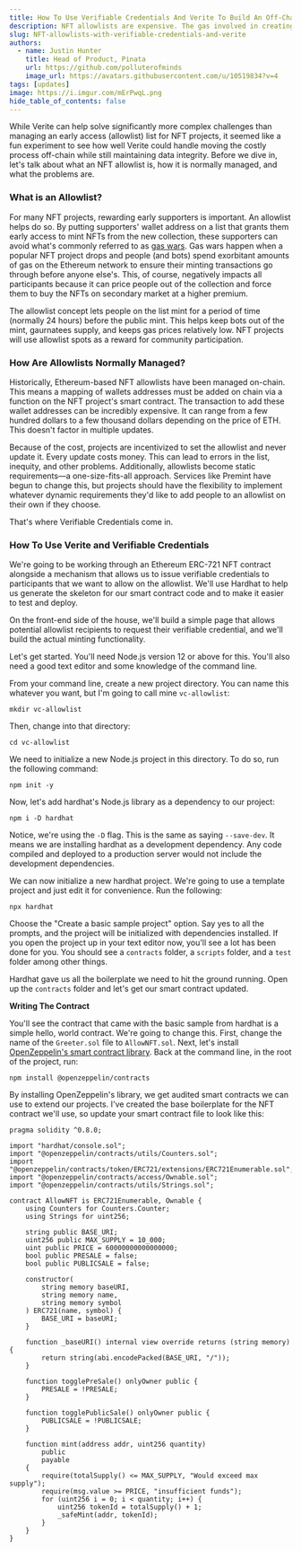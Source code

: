 ```yaml
---
title: How To Use Verifiable Credentials And Verite To Build An Off-Chain NFT Allowlist
description: NFT allowlists are expensive. The gas involved in creating and updating allowlists on Ethereum can be prohibitive. Fortunately, verifiable Credentials and Verite makes it easy and secure to run allowlists off-chain.
slug: NFT-allowlists-with-verifiable-credentials-and-verite
authors:
  - name: Justin Hunter
    title: Head of Product, Pinata
    url: https://github.com/polluterofminds
    image_url: https://avatars.githubusercontent.com/u/10519834?v=4
tags: [updates]
image: https://i.imgur.com/mErPwqL.png
hide_table_of_contents: false
---
```


While Verite can help solve significantly more complex challenges than managing an early access (allowlist) list for NFT projects, it seemed like a fun experiment to see how well Verite could handle moving the costly process off-chain while still maintaining data integrity. Before we dive in, let's talk about what an NFT allowlist is, how it is normally managed, and what the problems are.

### What is an Allowlist?

For many NFT projects, rewarding early supporters is important. An allowlist helps do so. By putting supporters' wallet address on a list that grants them early access to mint NFTs from the new collection, these supporters can avoid what's commonly referred to as [gas wars](https://www.coindesk.com/learn/what-are-crypto-gas-wars/). Gas wars happen when a popular NFT project drops and people (and bots) spend exorbitant amounts of gas on the Ethereum network to ensure their minting transactions go through before anyone else's. This, of course, negatively impacts all participants because it can price people out of the collection and force them to buy the NFTs on secondary market at a higher premium.

The allowlist concept lets people on the list mint for a period of time (normally 24 hours) before the public mint. This helps keep bots out of the mint, gaurnatees supply, and keeps gas prices relatively low. NFT projects will use allowlist spots as a reward for community participation.

### How Are Allowlists Normally Managed?

Historically, Ethereum-based NFT allowlists have been managed on-chain. This means a mapping of wallets addresses must be added on chain via a function on the NFT project's smart contract. The transaction to add these wallet addresses can be incredibly expensive. It can range from a few hundred dollars to a few thousand dollars depending on the price of ETH. This doesn't factor in multiple updates.

Because of the cost, projects are incentivized to set the allowlist and never update it. Every update costs money. This can lead to errors in the list, inequity, and other problems. Additionally, allowlists become static requirements—a one-size-fits-all approach. Services like Premint have begun to change this, but projects should have the flexibility to implement whatever dynamic requirements they'd like to add people to an allowlist on their own if they choose.

That's where Verifiable Credentials come in.

### How To Use Verite and Verifiable Credentials

We're going to be working through an Ethereum ERC-721 NFT contract alongside a mechanism that allows us to issue verifiable credentials to participants that we want to allow on the allowlist. We'll use Hardhat to help us generate the skeleton for our smart contract code and to make it easier to test and deploy.

On the front-end side of the house, we'll build a simple page that allows potential allowlist recipients to request their verifiable credential, and we'll build the actual minting functionality.

Let's get started. You'll need Node.js version 12 or above for this. You'll also need a good text editor and some knowledge of the command line.

From your command line, create a new project directory. You can name this whatever you want, but I'm going to call mine `vc-allowlist`:

```
mkdir vc-allowlist
```

Then, change into that directory:

```
cd vc-allowlist
```

We need to initialize a new Node.js project in this directory. To do so, run the following command:

```
npm init -y
```

Now, let's add hardhat's Node.js library as a dependency to our project:

```
npm i -D hardhat
```

Notice, we're using the `-D` flag. This is the same as saying `--save-dev`. It means we are installing hardhat as a development dependency. Any code compiled and deployed to a production server would not include the development dependencies.

We can now initialize a new hardhat project. We're going to use a template project and just edit it for convenience. Run the following:

```
npx hardhat
```

Choose the "Create a basic sample project" option. Say yes to all the prompts, and the project will be initialized with dependencies installed. If you open the project up in your text editor now, you'll see a lot has been done for you. You should see a `contracts` folder, a `scripts` folder, and a `test` folder among other things.

Hardhat gave us all the boilerplate we need to hit the ground running. Open up the `contracts` folder and let's get our smart contract updated.

**Writing The Contract**

You'll see the contract that came with the basic sample from hardhat is a simple hello, world contract. We're going to change this. First, change the name of the `Greeter.sol` file to `AllowNFT.sol`. Next, let's install [OpenZeppelin's smart contract library](https://openzeppelin.com). Back at the command line, in the root of the project, run:

```
npm install @openzeppelin/contracts
```

By installing OpenZeppelin's library, we get audited smart contracts we can use to extend our projects. I've created the base boilerplate for the NFT contract we'll use, so update your smart contract file to look like this:

```
pragma solidity ^0.8.0;

import "hardhat/console.sol";
import "@openzeppelin/contracts/utils/Counters.sol";
import "@openzeppelin/contracts/token/ERC721/extensions/ERC721Enumerable.sol";
import "@openzeppelin/contracts/access/Ownable.sol";
import "@openzeppelin/contracts/utils/Strings.sol";

contract AllowNFT is ERC721Enumerable, Ownable {
    using Counters for Counters.Counter;
    using Strings for uint256;

    string public BASE_URI;
    uint256 public MAX_SUPPLY = 10_000;
    uint public PRICE = 60000000000000000;
    bool public PRESALE = false;
    bool public PUBLICSALE = false;

    constructor(
        string memory baseURI,
        string memory name,
        string memory symbol
    ) ERC721(name, symbol) {
        BASE_URI = baseURI;
    }

    function _baseURI() internal view override returns (string memory) {
        return string(abi.encodePacked(BASE_URI, "/"));
    }

    function togglePreSale() onlyOwner public {
        PRESALE = !PRESALE;
    }

    function togglePublicSale() onlyOwner public {
        PUBLICSALE = !PUBLICSALE;
    }

    function mint(address addr, uint256 quantity)
        public
        payable
    {
        require(totalSupply() <= MAX_SUPPLY, "Would exceed max supply");
        require(msg.value >= PRICE, "insufficient funds");
        for (uint256 i = 0; i < quantity; i++) {
            uint256 tokenId = totalSupply() + 1;
            _safeMint(addr, tokenId);
        }
    }
}
```
